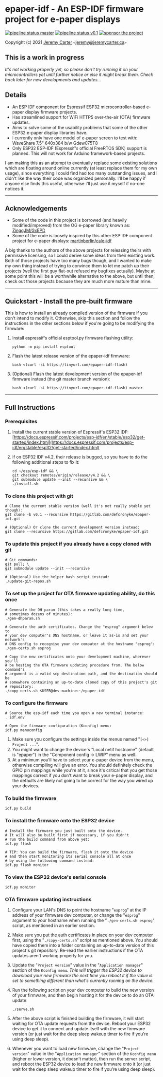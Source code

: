 # epaper-idf - An ESP-IDF firmware project for e-paper displays

[![pipeline status master](https://gitlab.com/defcronyke/epaper-idf/badges/master/pipeline.svg)](https://gitlab.com/defcronyke/epaper-idf/-/pipelines) [![pipeline status v0.1](https://gitlab.com/defcronyke/epaper-idf/badges/v0.1/pipeline.svg)](https://gitlab.com/defcronyke/epaper-idf/-/commits/v0.1) [![sponsor the project](https://img.shields.io/static/v1?label=Sponsor&message=%E2%9D%A4&logo=GitHub&link=https://github.com/sponsors/defcronyke)](https://github.com/sponsors/defcronyke)

Copyright (c) 2021 [Jeremy Carter](https://eternalvoid.net) `<`[jeremy@jeremycarter.ca](mailto:Jeremy%20Carter%20<jeremy@jeremycarter.ca>?subject=epaper-idf)`>`

## This is a work in progress

_It's not working properly yet, so please don't try running it on your microcontrollers yet until further notice or else it might break them. Check back later for new developments and updates..._

## Details

- An ESP IDF component for Espressif ESP32 microcontroller-based e-paper display firmware projects.
- Has streamlined support for WiFi HTTPS over-the-air (OTA) firmware updates.
- Aims to solve some of the usability problems that some of the other ESP32 e-paper display libraries have.
- I currently only have one model of e-paper screen to test with: WaveShare 7.5" 640x384 b/w Gdew075T8
- Only ESP32 ESP-IDF (Espressif's official FreeRTOS SDK) support is planned. This will not work for Arduino framework-based projects.

I am making this as an attempt to eventually replace some existing solutions which are floating around online currently (at least replace them for my own usage), since everything I could find had too many outstanding issues, and I didn't like the way their code was organized personally. I'll be happy if anyone else finds this useful, otherwise I'll just use it myself if no-one notices it.

---

## Acknowledgements

- Some of the code in this project is borrowed (and heavily modified/improved) from the OG e-paper library known as: [ZinggJM/GxEPD](https://github.com/ZinggJM/GxEPD)
- Some of the code is loosely inspired by this other ESP IDF component project for e-paper displays: [martinberlin/cale-idf](https://github.com/martinberlin/cale-idf)

A big thanks to the authors of the above projects for releasing theirs with permissive licensing, so I could derive some ideas from their existing work. Both of those projects have too many bugs though, and I wanted to make my own thing instead of trying to convince them to let me patch up their projects (well the first guy flat-out refused my bugfixes actually). Maybe at some point this will be a worthwhile alternative to the above, but until then, check out those projects because they are much more mature than mine.

---

## Quickstart - Install the pre-built firmware

This is how to install an already compiled version of the firmware if you don't intend to modify it. Otherwise, skip this section and follow the instructions in the other sections below if you're going to be modifying the firmware:

1. Install espressif's official esptool.py firmware flashing utility:

   ```shell
   python -m pip install esptool
   ```

1. Flash the latest release version of the epaper-idf firmware:

   ```shell
   bash <(curl -sL https://tinyurl.com/epaper-idf-flash)
   ```

1. (Optional) Flash the latest development version of the epaper-idf firmware instead (the git master branch version):

   ```shell
   bash <(curl -sL https://tinyurl.com/epaper-idf-flash) master
   ```

---

## Full Instructions

### Prerequisites

1. Install the current stable version of Espressif's ESP32 IDF:  
   [https://docs.espressif.com/projects/esp-idf/en/stable/esp32/get-started/index.html](https://docs.espressif.com/projects/esp-idf/en/stable/esp32/get-started/index.html)
1. If on ESP32 IDF v4.2, their release is bugged, so you have to do the following additional steps to fix it:

   ```shell
   cd ~/esp/esp-idf && \
   git checkout remotes/origin/release/v4.2 && \
   git submodule update --init --recursive && \
   ./install.sh
   ```

### To clone this project with git

```shell
# Clone the current stable version (well it's not really stable yet though):
git clone -b v0.1 --recursive https://gitlab.com/defcronyke/epaper-idf.git

# (Optional) Or clone the current development version instead:
git clone --recursive https://gitlab.com/defcronyke/epaper-idf.git
```

### To update this project if you already have a copy cloned with git

```shell
# Git commands:
git pull; \
git submodule update --init --recursive

# (Optional) Use the helper bash script instead:
./update-git-repos.sh
```

### To set up the project for OTA firmware updating ability, do this once

```shell
# Generate the DH param (this takes a really long time,
# sometimes dozens of minutes):
./gen-dhparam.sh

# Generate the auth certificates. Change the "esprog" argument below to
# your dev computer's DNS hostname, or leave it as-is and set your network's
# DNS config to recognise your dev computer at the hostname "esprog":
./gen-certs.sh esprog

# Copy the new certificates onto your development machine, wherever you'll
# be hosting the OTA firmware updating procedure from. The below command's
# argument is a valid scp destination path, and the destination should be
# somewhere containing an up-to-date cloned copy of this project's git
# repository:
./copy-certs.sh $USER@dev-machine:~/epaper-idf
```

### To configure the firmware

```shell
# Source the esp-idf each time you open a new terminal instance:
. idf.env

# Open the firmware configuration (Kconfig) menu:
idf.py menuconfig
```

1. Make sure you configure the settings inside the menus named "`[<>] Project ...`".
1. You might want to change the device's "Local netif hostname" (default is "epaper") in the "Component config -> LWIP" menu as well.
1. At a minimum you'll have to select your e-paper device from the menu, otherwise compiling will give an error. You should definitely check the GPIO pin mappings while you're at it, since it's critical that you get those mappings correct if you don't want to break your e-paper display, and the defaults are likely not going to be correct for the way you wired up your devices.

### To build the firmware

```shell
idf.py build
```

### To install the firmware onto the ESP32 device

```shell
# Install the firmware you just built onto the device.
# It will also be built first if necessary, if you didn't
# run the build command from above yet:
idf.py flash

# TIP: You can build the firmware, flash it onto the device
# and then start monitoring its serial console all at once
# by using the following command instead:
idf.py flash monitor
```

### To view the ESP32 device's serial console

```shell
idf.py monitor
```

### OTA firmware updating instructions

1. Configure your LAN's DNS to point the hostname "`esprog`" at the IP address of your firmware dev computer, or change the "`esprog`" argument to your hostname when running the "`./gen-certs.sh esprog`" script, as mentioned in an earlier section.
1. Make sure you put the auth certificates in place on your dev computer first, using the "`./copy-certs.sh`" script as mentioned above. You should have copied them into a folder containing an up-to-date version of this project's git repository. Re-read the earlier instructions if the OTA updates aren't working properly for you.
1. Update the "`Project version`" value in the "`Application manager`" section of the `Kconfig menu`. _This will trigger the ESP32 device to download your new firmware the next time you reboot it if the value is set to something different than what's currently running on the device._
1. Run the following script on your dev computer to build the new version of your firmware, and then begin hosting it for the device to do an OTA update:

   ```shell
   ./serve.sh
   ```

1. After the above script is finished building the firmware, it will start waiting for OTA update requests from the device. Reboot your ESP32 device to get it to connect and update itself with the new firmware version (or just wait for the deep sleep wakeup timer to fire if you're using deep sleep).
1. Whenever you want to load new firmware, change the "`Project version`" value in the "`Application manager`" section of the `Kconfig menu` (higher or lower version, it doesn't matter), then run the server script, and reboot the ESP32 device to load the new firmware onto it (or just wait for the deep sleep wakeup timer to fire if you're using deep sleep).
